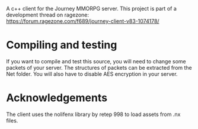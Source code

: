 A c++ client for the Journey MMORPG server. This project is part of a development thread on ragezone: https://forum.ragezone.com/f689/journey-client-v83-1074178/

# Compiling and testing
If you want to compile and test this source, you will need to change some packets of your server. The structures of packets can be extracted from the Net folder. You will also have to disable AES encryption in your server.

# Acknowledgements
The client uses the nolifenx library by retep 998 to load assets from .nx files.
